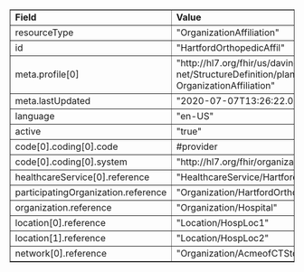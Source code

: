 <table border="1"><tr><td><b>Field</b></td><td><b>Value</b></td></tr>
<tr><td>resourceType</td><td>
"OrganizationAffiliation"
</td></tr>
<tr><td>id</td><td>
"HartfordOrthopedicAffil"
</td></tr>
<tr><td>meta.profile[0]</td><td>"http://hl7.org/fhir/us/davinci-pdex-plan-net/StructureDefinition/plannet-OrganizationAffiliation"</td>
<tr><td>meta.lastUpdated</td><td>
"2020-07-07T13:26:22.0314215+00:00"
</td></tr>
<tr><td>language</td><td>
"en-US"
</td></tr>
<tr><td>active</td><td>
"true"
</td></tr>
<tr><td>code[0].coding[0].code</td><td>
#provider
</td></tr>
<tr><td>code[0].coding[0].system</td><td>
"http://hl7.org/fhir/organization-role"
</td></tr>
<tr><td>healthcareService[0].reference</td><td>
"HealthcareService/HartfordOrthopedicServices"
</td></tr>
<tr><td>participatingOrganization.reference</td><td>
"Organization/HartfordOrthopedics"
</td></tr>
<tr><td>organization.reference</td><td>
"Organization/Hospital"
</td></tr>
<tr><td>location[0].reference</td><td>
"Location/HospLoc1"
</td></tr>
<tr><td>location[1].reference</td><td>
"Location/HospLoc2"
</td></tr>
<tr><td>network[0].reference</td><td>
"Organization/AcmeofCTStdNet"
</td></tr>
</table>
